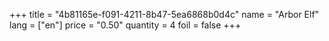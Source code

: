 +++
title = "4b81165e-f091-4211-8b47-5ea6868b0d4c"
name = "Arbor Elf"
lang = ["en"]
price = "0.50"
quantity = 4
foil = false
+++
